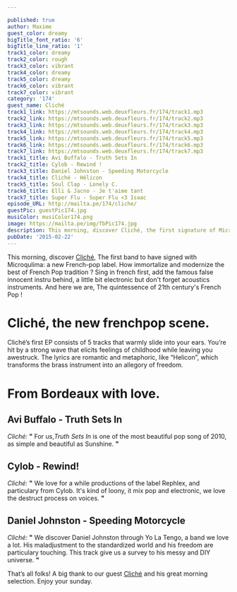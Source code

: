 ```yaml
---

published: true
author: Maxime
guest_color: dreamy
bigTitle_font_ratio: '6'
bigTitle_line_ratio: '1'
track1_color: dreamy
track2_color: rough
track3_color: vibrant
track4_color: dreamy
track5_color: dreamy
track6_color: vibrant
track7_color: vibrant
category: '174'
guest_name: Cliché
track1_link: https://mtsounds.web.deuxfleurs.fr/174/track1.mp3
track2_link: https://mtsounds.web.deuxfleurs.fr/174/track2.mp3
track3_link: https://mtsounds.web.deuxfleurs.fr/174/track3.mp3
track4_link: https://mtsounds.web.deuxfleurs.fr/174/track4.mp3
track5_link: https://mtsounds.web.deuxfleurs.fr/174/track5.mp3
track6_link: https://mtsounds.web.deuxfleurs.fr/174/track6.mp3
track7_link: https://mtsounds.web.deuxfleurs.fr/174/track7.mp3
track1_title: Avi Buffalo - Truth Sets In
track2_title: Cylob - Rewind !
track3_title: Daniel Johnston - Speeding Motorcycle
track4_title: Cliché - Hélicon
track5_title: Soul Clap - Lonely C.
track6_title: Elli & Jacno - Je t'aime tant
track7_title: Super Flu - Super Flu <3 Isaac
episode_URL: http://mailta.pe/174/cliche/
guestPic: guestPic174.jpg
musiColor: musiColor174.png
image: https://mailta.pe/img/fbPic174.jpg
description: This morning, discover Cliché, the first signature of Microqlima, a new great frenchpop label . How immortalize and modernize the best of French Pop tradition ? Sing in french first, add the famous false innocent instru behind, a little bit electronic but don't forget acoustics instruments. And here we are, The quintessence of 21th century's French Pop !
pubDate: '2015-02-22'
---
```


This morning, discover [Cliché](https://www.facebook.com/cliche.pop?_rdr), The first band to have signed with Microqulima: a new French-pop label. How immortalize and modernize the best of French Pop tradition ? Sing in french first, add the famous false innocent instru behind, a little bit electronic but don't forget acoustics instruments. And here we are, The quintessence of 21th century's French Pop ! 

# Cliché, the new frenchpop scene.

Cliché’s first EP consists of 5 tracks that warmly slide into your ears. You’re hit by a strong wave that elicits feelings of childhood while leaving you awestruck. The lyrics are romantic and metaphoric, like “Helicon”, which transforms the brass instrument into an allegory of freedom. 

# From Bordeaux with love.
 
## Avi Buffalo - Truth Sets In
_Cliché:_ **"** For us,_Truth Sets In_ is one of the most beautiful pop song of 2010, as simple and beautiful as Sunshine. **"** 
 
## Cylob - Rewind!
_Cliché:_ **"** We love for a while productions of the label Rephlex, and particulary from Cylob. It's kind of loony, it mix pop and electronic, we love the destruct process on voices. **"** 
 
## Daniel Johnston - Speeding Motorcycle
_Cliché:_ **"** We discover Daniel Johnston through Yo La Tengo, a band we love a lot. His maladjustment to the standardized world and his freedom are particulary touching. This track give us a survey to his messy and DIY universe. **"**  
 

That’s all folks! A big thank to our guest [Cliché](https://www.facebook.com/cliche.pop?_rdr) and his great morning selection. Enjoy your sunday.
